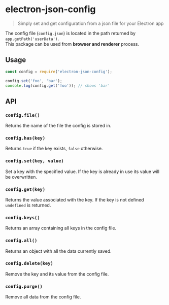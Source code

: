 # electron-json-config

> Simply set and get configuration from a json file for your Electron app

The config file (`config.json`) is located in the path returned by `app.getPath('userData')`.  
This package can be used from **browser and renderer** process.

## Usage

```js
const config = require('electron-json-config');

config.set('foo', 'bar');
console.log(config.get('foo')); // shows 'bar'
```


## API

### `config.file()`
Returns the name of the file the config is stored in.

### `config.has(key)`
Returns `true` if the key exists, `false` otherwise.

### `config.set(key, value)`
Set a key with the specified value. If the key is already in use its value will be overwritten.

### `config.get(key)`
Returns the value associated with the key. If the key is not defined `undefined` is returned.

### `config.keys()`
Returns an array containing all keys in the config file.

### `config.all()`
Returns an object with all the data currently saved.

### `config.delete(key)`
Remove the key and its value from the config file.

### `config.purge()`
Remove all data from the config file.
